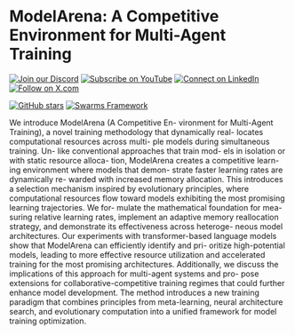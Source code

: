 # ModelArena: A Competitive Environment for Multi-Agent Training

[![Join our Discord](https://img.shields.io/badge/Discord-Join%20our%20server-5865F2?style=for-the-badge&logo=discord&logoColor=white)](https://discord.gg/agora-999382051935506503) [![Subscribe on YouTube](https://img.shields.io/badge/YouTube-Subscribe-red?style=for-the-badge&logo=youtube&logoColor=white)](https://www.youtube.com/@kyegomez3242) [![Connect on LinkedIn](https://img.shields.io/badge/LinkedIn-Connect-blue?style=for-the-badge&logo=linkedin&logoColor=white)](https://www.linkedin.com/in/kye-g-38759a207/) [![Follow on X.com](https://img.shields.io/badge/X.com-Follow-1DA1F2?style=for-the-badge&logo=x&logoColor=white)](https://x.com/kyegomezb)


[![GitHub stars](https://img.shields.io/github/stars/The-Swarm-Corporation/Legal-Swarm-Template?style=social)](https://github.com/The-Swarm-Corporation/Legal-Swarm-Template)
[![Swarms Framework](https://img.shields.io/badge/Built%20with-Swarms-blue)](https://github.com/kyegomez/swarms)


We introduce ModelArena (A Competitive En- vironment for Multi-Agent Training), a novel training methodology that dynamically real- locates computational resources across multi- ple models during simultaneous training. Un- like conventional approaches that train mod- els in isolation or with static resource alloca- tion, ModelArena creates a competitive learn- ing environment where models that demon- strate faster learning rates are dynamically re- warded with increased memory allocation. This introduces a selection mechanism inspired by evolutionary principles, where computational resources flow toward models exhibiting the most promising learning trajectories. We for- mulate the mathematical foundation for mea- suring relative learning rates, implement an adaptive memory reallocation strategy, and demonstrate its effectiveness across heteroge- neous model architectures. Our experiments with transformer-based language models show that ModelArena can efficiently identify and pri- oritize high-potential models, leading to more effective resource utilization and accelerated training for the most promising architectures. Additionally, we discuss the implications of this approach for multi-agent systems and pro- pose extensions for collaborative-competitive training regimes that could further enhance model development. The method introduces a new training paradigm that combines principles from meta-learning, neural architecture search, and evolutionary computation into a unified framework for model training optimization.

